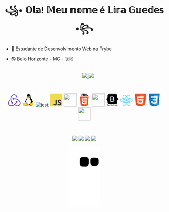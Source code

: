 
<div align="center">
  <h1> ꧁• 𝕆𝕝𝕒! 𝕄𝕖𝕦 𝕟𝕠𝕞𝕖 é 𝕃𝕚𝕣𝕒 𝔾𝕦𝕖𝕕𝕖𝕤 •꧂ </h1>
<!--   <h1> ꧁• 𝒪𝓁𝒶! 👋 ℳ𝑒𝓊 𝓃𝑜𝓂𝑒 é ℒ𝒾𝓇𝒶 𝒢𝓊𝑒𝒹𝑒𝓈 •꧂</h1>
  <h1> ꧁• 𝓞𝓵𝓪! 👋 𝓜𝓮𝓾 𝓷𝓸𝓶𝓮 é 𝓛𝓲𝓻𝓪 𝓖𝓾𝓮𝓭𝓮𝓼 •꧂</h1> -->
</div>

- 🔭  Estudante de Desenvolvimento Web na Trybe
- 🌎  Belo Horizonte - MG - 🇧🇷


  ##

  <div align="center">
  <a href="https://github.com/Lira-guedes">
    <img height="150em" src="https://github-readme-stats.vercel.app/api?username=Lira-guedes&count_private=true&include_all_commits=true&show_icons=true&theme=dracula&hide_border=false&show_owner=true"/>
    <img height="150em" src="https://github-readme-stats.vercel.app/api/top-langs/?username=Lira-guedes&theme=dracula&hide_border=false&&layout=compact"/>
  </a>
</div>

 ##
  
<div align="center" ><br>
  <img  src="https://raw.githubusercontent.com/devicons/devicon/master/icons/redux/redux-original.svg" alt="redux" width="40" height="40"/>
  <img  src="https://raw.githubusercontent.com/devicons/devicon/master/icons/linux/linux-original.svg" alt="linux" width="40" height="40"/>
  <img  src="https://www.vectorlogo.zone/logos/jestjsio/jestjsio-icon.svg" alt="jest" width="40" height="40"/>
  <img  src="https://raw.githubusercontent.com/devicons/devicon/master/icons/javascript/javascript-original.svg" alt="javascript" width="40" height="40"/>
  <img height="40" width="40" src="https://www.vectorlogo.zone/logos/figma/figma-icon.svg">
  <img  src="https://raw.githubusercontent.com/devicons/devicon/master/icons/html5/html5-original-wordmark.svg" alt="html5" width="40" height="40"/>
  <img  height="40" width="40" src="https://cdn.jsdelivr.net/gh/devicons/devicon/icons/git/git-plain.svg">
  <img  src="https://raw.githubusercontent.com/devicons/devicon/master/icons/bootstrap/bootstrap-plain-wordmark.svg" alt="bootstrap" width="40" height="40"/>
  <img  alt="Rafa-React" height="40" width="40" src="https://raw.githubusercontent.com/devicons/devicon/master/icons/react/react-original.svg">
  <img  alt="Rafa-HTML" height="40" width="40" src="https://raw.githubusercontent.com/devicons/devicon/master/icons/html5/html5-original.svg">
  <img  alt="Rafa-CSS"  height="40" width="40" src="https://raw.githubusercontent.com/devicons/devicon/master/icons/css3/css3-original.svg">
  <img  height="40" width="40" src="https://testing-library.com/img/octopus-128x128.png">
</div>

##

 <div align="center" ><br>
    <a href="https://www.instagram.com/lira_guedes/" target="_blank">
      <img src="https://img.shields.io/badge/-Instagram-%23E4405F?style=for-the-badge&logo=instagram&logoColor=white" target="_blank"></a>
 <a href="" target="_blank">
   <img src="https://img.shields.io/badge/Discord-7289DA?style=for-the-badge&logo=discord&logoColor=white" target="_blank"></a> 
  <a href = "mailto:liracrg@gemail.com">
    <img src="https://img.shields.io/badge/-Gmail-%23333?style=for-the-badge&logo=gmail&logoColor=white" target="_blank"></a>
  <a href="https://www.linkedin.com/in/lira-raj%C3%A3o-guedes-146122196/" target="_blank">
    <img src="https://img.shields.io/badge/-LinkedIn-%230077B5?style=for-the-badge&logo=linkedin&logoColor=white" target="_blank"></a> 

   ![Snake animation](https://github.com/lzfelippe/lzfelippe/blob/output/github-contribution-grid-snake.svg) 
   <!---Snake--->

 </div>
